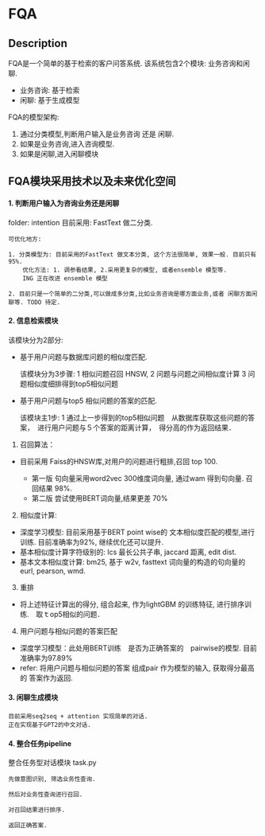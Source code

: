 # FQA 

## Description

FQA是一个简单的基于检索的客户问答系统. 该系统包含2个模块: 业务咨询和闲聊.

- 业务咨询: 基于检索
- 闲聊: 基于生成模型

FQA的模型架构:

1. 通过分类模型,判断用户输入是业务咨询 还是 闲聊.
2. 如果是业务咨询,进入咨询模型.
3. 如果是闲聊,进入闲聊模块

## FQA模块采用技术以及未来优化空间
#### 1. 判断用户输入为咨询业务还是闲聊

folder: intention
目前采用: FastText 做二分类.  
    
    可优化地方:

    1. 分类模型为: 目前采用的FastText 做文本分类, 这个方法很简单, 效果一般. 目前只有95%.
        优化方法: 1. 调参看结果, 2.采用更复杂的模型, 或者ensemble 模型等.  
        ING 正在改进 ensemble 模型

    2. 目前只是一个简单的二分类,可以做成多分类,比如业务咨询是哪方面业务,或者 闲聊方面闲聊等. TODO 待定.
   
#### 2. 信息检索模块

该模块分为2部分:

- 基于用户问题与数据库问题的相似度匹配. 
  
  该模块分为3步骤:  1 相似问题召回 HNSW,  2 问题与问题之间相似度计算  3 问题相似度细排得到top5相似问题

- 基于用户问题与top5 相似问题的答案的匹配.  
  
  该模块主1步: 1 通过上一步得到的top5相似问题　从数据库获取这些问题的答案，　进行用户问题与５个答案的距离计算，　得分高的作为返回结果．
    
        

1. 召回算法：

- 目前采用 Faiss的HNSW库,对用户的问题进行粗排,召回 top 100.

  - 第一版 句向量采用word2vec  300维度词向量, 通过wam 得到句向量. 召回结果 98%.
  - 第二版 尝试使用BERT词向量,结果更差 70%

2. 相似度计算:

- 深度学习模型:  目前采用基于BERT point wise的 文本相似度匹配的模型,进行训练. 目前准确率为92%, 继续优化还可以提升.
- 基本相似度计算字符级别的:  lcs 最长公共子串, jaccard 距离, edit dist.  
- 基本文本相似度计算: bm25, 基于 w2v, fasttext 词向量的构造的句向量的 eurl, pearson, wmd.

3. 重排

- 将上述特征计算出的得分, 组合起来, 作为lightGBM 的训练特征, 进行排序训练.　取ｔop5相似的问题．

4. 用户问题与相似问题的答案匹配

- 深度学习模型：此处用BERT训练　是否为正确答案的　pairwise的模型. 目前准确率为97.89%
- refer: 将用户问题与相似问题的答案 组成pair 作为模型的输入, 获取得分最高的 答案作为返回.


#### 3. 闲聊生成模块

    目前采用seq2seq + attention 实现简单的对话.
    正在实现基于GPT2的中文对话.

#### 4. 整合任务pipeline
整合任务型对话模块 task.py

    先做意图识别, 筛选业务性查询.

    然后对业务性查询进行召回.

    对召回结果进行排序.

    返回正确答案.

    
